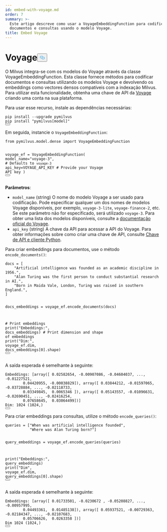 ```yaml
---
id: embed-with-voyage.md
order: 7
summary: >-
  Este artigo descreve como usar a VoyageEmbeddingFunction para codificar
  documentos e consultas usando o modelo Voyage.
title: Embed Voyage
---
```

<h1 id="Voyage" class="common-anchor-header">Voyage<button data-href="#Voyage" class="anchor-icon" translate="no">
      <svg translate="no"
        aria-hidden="true"
        focusable="false"
        height="20"
        version="1.1"
        viewBox="0 0 16 16"
        width="16"
      >
        <path
          fill="#0092E4"
          fill-rule="evenodd"
          d="M4 9h1v1H4c-1.5 0-3-1.69-3-3.5S2.55 3 4 3h4c1.45 0 3 1.69 3 3.5 0 1.41-.91 2.72-2 3.25V8.59c.58-.45 1-1.27 1-2.09C10 5.22 8.98 4 8 4H4c-.98 0-2 1.22-2 2.5S3 9 4 9zm9-3h-1v1h1c1 0 2 1.22 2 2.5S13.98 12 13 12H9c-.98 0-2-1.22-2-2.5 0-.83.42-1.64 1-2.09V6.25c-1.09.53-2 1.84-2 3.25C6 11.31 7.55 13 9 13h4c1.45 0 3-1.69 3-3.5S14.5 6 13 6z"
        ></path>
      </svg>
    </button></h1><p>O Milvus integra-se com os modelos do Voyage através da classe VoyageEmbeddingFunction. Esta classe fornece métodos para codificar documentos e consultas utilizando os modelos Voyage e devolvendo os embeddings como vectores densos compatíveis com a indexação Milvus. Para utilizar esta funcionalidade, obtenha uma chave de API da <a href="https://docs.voyageai.com/docs/api-key-and-installation">Voyage</a> criando uma conta na sua plataforma.</p>
<p>Para usar esse recurso, instale as dependências necessárias:</p>
<pre><code translate="no" class="language-bash">pip install --upgrade pymilvus
pip install <span class="hljs-string">&quot;pymilvus[model]&quot;</span>
<button class="copy-code-btn"></button></code></pre>
<p>Em seguida, instancie o <code translate="no">VoyageEmbeddingFunction</code>:</p>
<pre><code translate="no" class="language-python"><span class="hljs-keyword">from</span> pymilvus.model.dense <span class="hljs-keyword">import</span> VoyageEmbeddingFunction

voyage_ef = VoyageEmbeddingFunction(
    model_name=<span class="hljs-string">&quot;voyage-3&quot;</span>, <span class="hljs-comment"># Defaults to `voyage-3`</span>
    api_key=VOYAGE_API_KEY <span class="hljs-comment"># Provide your Voyage API key</span>
)
<button class="copy-code-btn"></button></code></pre>
<p><strong>Parâmetros</strong>:</p>
<ul>
<li><code translate="no">model_name</code> (string) O nome do modelo Voyage a ser usado para codificação. Pode especificar qualquer um dos nomes de modelos Voyage disponíveis, por exemplo, <code translate="no">voyage-3-lite</code>, <code translate="no">voyage-finance-2</code>, etc. Se este parâmetro não for especificado, será utilizado <code translate="no">voyage-3</code>. Para obter uma lista dos modelos disponíveis, consulte a <a href="https://docs.voyageai.com/docs/embeddings">documentação oficial do Voyage</a>.</li>
<li><code translate="no">api_key</code> (string) A chave da API para acessar a API do Voyage. Para obter informações sobre como criar uma chave de API, consulte <a href="https://docs.voyageai.com/docs/api-key-and-installation">Chave de API e cliente Python</a>.</li>
</ul>
<p>Para criar embeddings para documentos, use o método <code translate="no">encode_documents()</code>:</p>
<pre><code translate="no" class="language-python">docs = [
    <span class="hljs-string">&quot;Artificial intelligence was founded as an academic discipline in 1956.&quot;</span>,
    <span class="hljs-string">&quot;Alan Turing was the first person to conduct substantial research in AI.&quot;</span>,
    <span class="hljs-string">&quot;Born in Maida Vale, London, Turing was raised in southern England.&quot;</span>,
]

docs_embeddings = voyage_ef.encode_documents(docs)

<span class="hljs-comment"># Print embeddings</span>
<span class="hljs-built_in">print</span>(<span class="hljs-string">&quot;Embeddings:&quot;</span>, docs_embeddings)
<span class="hljs-comment"># Print dimension and shape of embeddings</span>
<span class="hljs-built_in">print</span>(<span class="hljs-string">&quot;Dim:&quot;</span>, voyage_ef.dim, docs_embeddings[<span class="hljs-number">0</span>].shape)
<button class="copy-code-btn"></button></code></pre>
<p>A saída esperada é semelhante à seguinte:</p>
<pre><code translate="no" class="language-python">Embeddings: [array([ <span class="hljs-number">0.02582654</span>, -<span class="hljs-number">0.00907086</span>, -<span class="hljs-number">0.04604037</span>, ..., -<span class="hljs-number">0.01227521</span>,
        <span class="hljs-number">0.04420955</span>, -<span class="hljs-number">0.00038829</span>]), array([ <span class="hljs-number">0.03844212</span>, -<span class="hljs-number">0.01597065</span>, -<span class="hljs-number">0.03728884</span>, ..., -<span class="hljs-number">0.02118733</span>,
        <span class="hljs-number">0.03349845</span>,  <span class="hljs-number">0.0065346</span> ]), array([ <span class="hljs-number">0.05143557</span>, -<span class="hljs-number">0.01096631</span>, -<span class="hljs-number">0.02690451</span>, ..., -<span class="hljs-number">0.02416254</span>,
        <span class="hljs-number">0.07658645</span>,  <span class="hljs-number">0.03064499</span>])]
Dim: <span class="hljs-number">1024</span> (<span class="hljs-number">1024</span>,)
<button class="copy-code-btn"></button></code></pre>
<p>Para criar embeddings para consultas, utilize o método <code translate="no">encode_queries()</code>:</p>
<pre><code translate="no" class="language-python">queries = [<span class="hljs-string">&quot;When was artificial intelligence founded&quot;</span>, 
           <span class="hljs-string">&quot;Where was Alan Turing born?&quot;</span>]

query_embeddings = voyage_ef.encode_queries(queries)

<span class="hljs-built_in">print</span>(<span class="hljs-string">&quot;Embeddings:&quot;</span>, query_embeddings)
<span class="hljs-built_in">print</span>(<span class="hljs-string">&quot;Dim&quot;</span>, voyage_ef.dim, query_embeddings[<span class="hljs-number">0</span>].shape)
<button class="copy-code-btn"></button></code></pre>
<p>A saída esperada é semelhante à seguinte:</p>
<pre><code translate="no" class="language-python">Embeddings: [array([ <span class="hljs-number">0.01733501</span>, -<span class="hljs-number">0.0230672</span> , -<span class="hljs-number">0.05208827</span>, ..., -<span class="hljs-number">0.00957995</span>,
        <span class="hljs-number">0.04493361</span>,  <span class="hljs-number">0.01485138</span>]), array([ <span class="hljs-number">0.05937521</span>, -<span class="hljs-number">0.00729363</span>, -<span class="hljs-number">0.02184347</span>, ..., -<span class="hljs-number">0.02107683</span>,
        <span class="hljs-number">0.05706626</span>,  <span class="hljs-number">0.0263358</span> ])]
Dim <span class="hljs-number">1024</span> (<span class="hljs-number">1024</span>,)
<button class="copy-code-btn"></button></code></pre>

